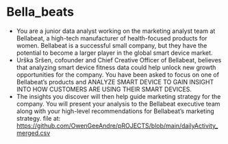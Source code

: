 # Bella_beats
* You are a junior data analyst working on the marketing analyst team at Bellabeat, a high-tech manufacturer of health-focused products for women. Bellabeat is a successful small company, but they have the potential to become a larger player in the global smart device market. 
* Urška Sršen, cofounder and Chief Creative Officer of Bellabeat, believes that analyzing smart device fitness data could help unlock new growth opportunities for the company. You have been asked to focus on one of Bellabeat’s products and ANALYZE SMART DEVICE TO GAIN INSIGHT INTO HOW CUSTOMERS ARE USING THEIR SMART DEVICES. 
* The insights you discover will then help guide marketing strategy for the company. You will present your analysis to the Bellabeat executive team along with your high-level recommendations for Bellabeat’s marketing strategy.
file at: https://github.com/OwenGeeAndre/pROJECTS/blob/main/dailyActivity_merged.csv
